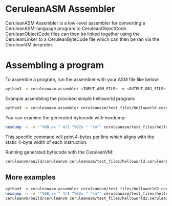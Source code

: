 # CeruleanASM Assembler

CeruleanASM Assembler is a low-level assembler for converting a CeruleanASM-language program to
CeruleanObjectCode. CeruleanObjectCode files can then be linked together using the CeruleanLinker
to a CeruleanByteCode file which can then be ran via the CeruleanVM iterpreter.

# Assembling a program

To assemble a program, run the assembler with your ASM file like below:
```bash
python3 -m ceruleanasm.assembler <INPUT_ASM_FILE> -o <OUTPUT_OBJ_FILE>
```

Example assembling the provided simple helloworld program:
```bash
python3 -m ceruleanasm.assembler ceruleanasm/test_files/helloworld.ceruleanasm -o ceruleanasm/test_files/helloworld.ceruleanbc --debug --emitTokens --emitAST
```

You can examine the generated bytecode with hexdump:
```bash
hexdump -v -e '"%08_ax " 4/1 "%02x " "\n"' ceruleanasm/test_files/helloworld.ceruleanbc
```
This specific command will print 4-bytes per line which aligns with the static 4-byte width of each instruction.

Running generated bytecode with the CeruleanVM:
```bash
ceruleanvm/build/ceruleanvm ceruleanasm/test_files/helloworld.ceruleanbc
```

## More examples
```bash
python3 -m ceruleanasm.assembler ceruleanasm/test_files/helloworld2.ceruleanasm -o ceruleanasm/test_files/helloworld2.ceruleanbc --debug --emitTokens --emitAST
hexdump -v -e '"%08_ax " 4/1 "%02x " "\n"' ceruleanasm/test_files/helloworld2.ceruleanbc
ceruleanvm/build/ceruleanvm ceruleanasm/test_files/helloworld2.ceruleanbc
```